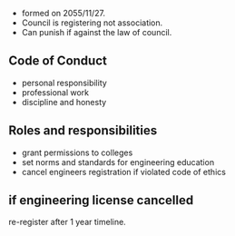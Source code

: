 - formed on 2055/11/27.
- Council is registering not association.
- Can punish if against the law of council.
## Code of Conduct
- personal responsibility
- professional work
- discipline and honesty
## Roles and responsibilities
- grant permissions to colleges
- set norms and standards for engineering education
- cancel engineers registration if violated code of ethics
## if engineering license cancelled
re-register after 1 year timeline.